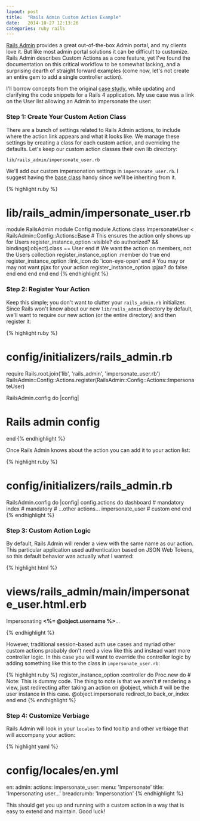 ```yaml
---
layout: post
title:  "Rails Admin Custom Action Example"
date:   2014-10-27 12:13:26
categories: ruby rails
---
```

[Rails Admin][rails-admin] provides a great out-of-the-box Admin portal, and my
clients love it. But like most admin portal solutions it can be difficult to
customize. Rails Admin describes Custom Actions as a core feature, yet I've
found the documentation on this critical workflow to be somewhat lacking, and a
surprising dearth of straight forward examples (come now, let's not create an
entire gem to add a single controller action).

I'll borrow concepts from the original [case study][case-study], while updating
and clarifying the code snippets for a Rails 4 application. My use case
was a link on the User list allowing an Admin to impersonate the user:

### Step 1: Create Your Custom Action Class

There are a bunch of settings related to Rails Admin actions, to include where
the action link appears and what it looks like. We manage these settings by
creating a class for each custom action, and overriding the defaults. Let's keep
our custom action classes their own lib directory:

    lib/rails_admin/impersonate_user.rb

We'll add our custom impersonation settings in `impersonate_user.rb`. I suggest
having the [base class][base-class] handy since we'll be inheriting from it.

{% highlight ruby %}
# lib/rails_admin/impersonate_user.rb

module RailsAdmin
  module Config
    module Actions
      class ImpersonateUser < RailsAdmin::Config::Actions::Base
        # This ensures the action only shows up for Users
        register_instance_option :visible? do
          authorized? && bindings[:object].class == User
        end
        # We want the action on members, not the Users collection
        register_instance_option :member do
          true
        end
        register_instance_option :link_icon do
          'icon-eye-open'
        end
        # You may or may not want pjax for your action
        register_instance_option :pjax? do
          false
        end
      end
    end
  end
end
{% endhighlight %}

### Step 2: Register Your Action

Keep this simple; you don't want to clutter your `rails_admin.rb` initializer.
Since Rails won't know about our new `lib/rails_admin` directory by default,
we'll want to require our new action (or the entire directory) and then
register it:

{% highlight ruby %}
# config/initializers/rails_admin.rb

require Rails.root.join('lib', 'rails_admin', 'impersonate_user.rb')
RailsAdmin::Config::Actions.register(RailsAdmin::Config::Actions::ImpersonateUser)

RailsAdmin.config do |config|
  # Rails admin config
end
{% endhighlight %}

Once Rails Admin knows about the action you can add it to your action list:

{% highlight ruby %}
# config/initializers/rails_admin.rb

RailsAdmin.config do |config|
  config.actions do
    dashboard                     # mandatory
    index                         # mandatory
    # ...other actions...
    impersonate_user              # custom
  end
end
{% endhighlight %}

### Step 3: Custom Action Logic

By default, Rails Admin will render a view with the same name as our action.
This particular application used authentication based on JSON Web Tokens, so
this default behavior was actually what I wanted:

{% highlight html %}
# views/rails_admin/main/impersonate_user.html.erb

<p>Impersonating <b><%= @object.username %></b>...</p>
<script type="text/javascript" charset="utf-8">
  // Javascript magic that loads a users auth credentials into the Admin's
  // client and redirects to the user portal when ready.
</script>
{% endhighlight %}

However, traditional session-based auth use cases and myriad other custom
actions probably don't need a view like this and instead want more controller
logic. In this case you will want to override the controller logic by adding
something like this to the class in `impersonate_user.rb`:

{% highlight ruby %}
register_instance_option :controller do
  Proc.new do
    # Note: This is dummy code. The thing to note is that we aren't
    # rendering a view, just redirecting after taking an action on @object, which
    # will be the user instance in this case.
    @object.impersonate
    redirect_to back_or_index
  end
end
{% endhighlight %}

### Step 4: Customize Verbiage

Rails Admin will look in your `locales` to find tooltip and other verbiage that
will accompany your action:

{% highlight yaml %}
# config/locales/en.yml

en:
  admin:
    actions:
      impersonate_user:
        menu: 'Impersonate'
        title: 'Impersonating user...'
        breadcrumb: 'Impersonation'
{% endhighlight %}

This should get you up and running with a custom action in a way that is easy
to extend and maintain. Good luck!

[base-class]:  https://github.com/sferik/rails_admin/blob/master/lib/rails_admin/config/actions/base.rb
[rails-admin]: https://github.com/sferik/rails_admin
[case-study]: http://blog.endpoint.com/2012/03/railsadmin-custom-action-case-study.html
